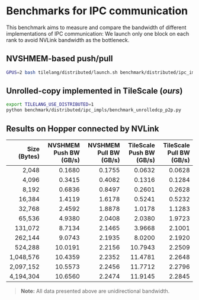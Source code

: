 # Benchmarks for IPC communication

This benchmark aims to measure and compare the bandwidth of different implementations of IPC communication:
We launch only one block on each rank to avoid NVLink bandwidth as the bottleneck.

## NVSHMEM-based push/pull
```bash
GPUS=2 bash tilelang/distributed/launch.sh benchmark/distributed/ipc_impls/benchmark_nvshmem_p2p.py
```

## Unrolled-copy implemented in TileScale (*ours*)
```bash
export TILELANG_USE_DISTRIBUTED=1
python benchmark/distributed/ipc_impls/benchmark_unrolledcp_p2p.py
```

## Results on Hopper connected by NVLink
|   Size (Bytes) | NVSHMEM Push BW (GB/s) | NVSHMEM Pull BW (GB/s) | TileScale Push BW (GB/s) | TileScale Pull BW (GB/s) |
|---------------:|----------------------:|-----------------------:|-------------------------:|--------------------------:|
|          2,048 |                0.1680 |                 0.1755 |                  0.0632 |                  0.0628  |
|          4,096 |                0.3415 |                 0.4082 |                  0.1316 |                  0.1284  |
|          8,192 |                0.6836 |                 0.8497 |                  0.2601 |                  0.2628  |
|         16,384 |                1.4119 |                 1.6178 |                  0.5241 |                  0.5232  |
|         32,768 |                2.4592 |                 1.8878 |                  1.0178 |                  1.1283  |
|         65,536 |                4.9380 |                 2.0408 |                  2.0380 |                  1.9723  |
|        131,072 |                8.7134 |                 2.1465 |                  3.9668 |                  2.1001  |
|        262,144 |                9.0743 |                 2.1935 |                  8.0200 |                  2.1920  |
|        524,288 |               10.0191 |                 2.2156 |                 10.7943 |                  2.2509  |
|      1,048,576 |               10.4359 |                 2.2352 |                 11.4781 |                  2.2648  |
|      2,097,152 |               10.5573 |                 2.2456 |                 11.7712 |                  2.2796  |
|      4,194,304 |               10.6560 |                 2.2474 |                 11.9145 |                  2.2845  |

> **Note:** All data presented above are unidirectional bandwidth.

